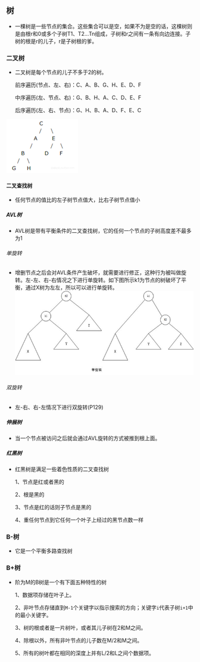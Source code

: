 ## 树
- 一棵树是一些节点的集合。这些集合可以是空，如果不为是空的话，这棵树则是由根r和0或多个子树T1、T2...Tn组成，子树和r之间有一条有向边连接。子树的根是r的儿子，r是子树根的爹。

### 二叉树
- 二叉树是每个节点的儿子不多于2的树。

  前序遍历(节点、左、右)：C、A、B、G、H、E、D、F

  中序遍历(左、节点、右)：G、B、H、A、C、D、E、F

  后序遍历(左、右、节点)：G、H、B、A、D、F、E、C

 ![image](/public/image/二叉树.png) 

#### 二叉查找树

- 任何节点的值比的左子树节点值大，比右子树节点值小

##### AVL树

- AVL树是带有平衡条件的二叉查找树，它的任何一个节点的子树高度差不最多为1

###### 单旋转

- 增删节点之后会对AVL条件产生破坏，就需要进行修正，这种行为被叫做旋转。左-左、右-右情况之下进行单旋转。如下图所示k1为节点的树破坏了平衡，通过X树为左左，所以可以进行单旋转。
![单旋转](/public/image/单旋转.jpg)

######  双旋转

- 左-右、右-左情况下进行双旋转(P129)

##### 伸展树

- 当一个节点被访问之后就会通过AVL旋转的方式被推到根上面。

##### 红黑树

- 红黑树是满足一些着色性质的二叉查找树

  1、节点是红或者黑的

  2、根是黑的

  3、节点是红的话则子节点是黑的

  4、重任何节点到它任何一个叶子上经过的黑节点数一样

### B-树

- 它是一个平衡多路查找树

### B+树  

- 阶为M的B树是一个有下面五种特性的树

  1、数据项存储在叶子上。

  2、非叶节点存储直到`M-1`个关键字以指示搜索的方向；关键字`i`代表子树`i+1`中的最小关键字。

  3、树的根或者是一片树叶，或者其儿子树在2和M之间。

  4、除根以外，所有非叶节点的儿子数在M/2和M之间。

  5、所有的树叶都在相同的深度上并有L/2和L之间个数据项。

